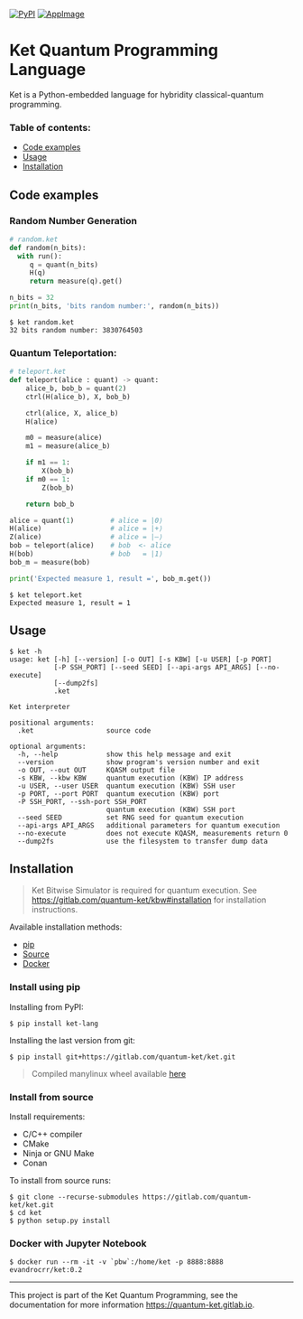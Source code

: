 [![PyPI](https://img.shields.io/pypi/v/ket-lang.svg)](https://pypi.org/project/ket-lang/)
[![AppImage](https://gitlab.com/quantum-ket/ket/badges/master/pipeline.svg)](https://gitlab.com/quantum-ket/ket/-/jobs)

# Ket Quantum Programming Language

Ket is a Python-embedded  language for hybridity classical-quantum  programming.

### Table of contents:

* [Code examples](#code-examples)
* [Usage](#usage)
* [Installation](#installation)

## Code examples

### Random Number Generation

```python
# random.ket
def random(n_bits):
  with run():
     q = quant(n_bits)
     H(q)
     return measure(q).get()

n_bits = 32
print(n_bits, 'bits random number:', random(n_bits))
```

```console
$ ket random.ket
32 bits random number: 3830764503
```

### Quantum Teleportation:

```python
# teleport.ket
def teleport(alice : quant) -> quant:
    alice_b, bob_b = quant(2)
    ctrl(H(alice_b), X, bob_b)

    ctrl(alice, X, alice_b)
    H(alice)

    m0 = measure(alice)
    m1 = measure(alice_b)

    if m1 == 1:
        X(bob_b)
    if m0 == 1:
        Z(bob_b)

    return bob_b

alice = quant(1)         # alice = |0⟩
H(alice)                 # alice = |+⟩
Z(alice)                 # alice = |–⟩
bob = teleport(alice)    # bob  <- alice
H(bob)                   # bob   = |1⟩
bob_m = measure(bob)

print('Expected measure 1, result =', bob_m.get())
```

```console
$ ket teleport.ket
Expected measure 1, result = 1
```

## Usage 

```console
$ ket -h
usage: ket [-h] [--version] [-o OUT] [-s KBW] [-u USER] [-p PORT]
           [-P SSH_PORT] [--seed SEED] [--api-args API_ARGS] [--no-execute]
           [--dump2fs]
           .ket

Ket interpreter

positional arguments:
  .ket                  source code

optional arguments:
  -h, --help            show this help message and exit
  --version             show program's version number and exit
  -o OUT, --out OUT     KQASM output file
  -s KBW, --kbw KBW     quantum execution (KBW) IP address
  -u USER, --user USER  quantum execution (KBW) SSH user
  -p PORT, --port PORT  quantum execution (KBW) port
  -P SSH_PORT, --ssh-port SSH_PORT
                        quantum execution (KBW) SSH port
  --seed SEED           set RNG seed for quantum execution
  --api-args API_ARGS   additional parameters for quantum execution
  --no-execute          does not execute KQASM, measurements return 0
  --dump2fs             use the filesystem to transfer dump data
```

## Installation

> Ket Bitwise Simulator is required for quantum execution. See
> https://gitlab.com/quantum-ket/kbw#installation for installation instructions.

Available installation methods:

* [pip](#install-using-pip)
* [Source](#install-from-source)
* [Docker](#docker-with-jupyter-notebook)

### Install using pip

Installing from PyPI:

```console
$ pip install ket-lang
```

Installing the last version from git:

```console
$ pip install git+https://gitlab.com/quantum-ket/ket.git
```

> Compiled manylinux wheel available [here](https://gitlab.com/quantum-ket/ket/-/jobs/artifacts/master/download?job=python_manylinux_wheel)

### Install from source 

Install requirements:

* C/C++ compiler
* CMake
* Ninja or GNU Make
* Conan

To install from source runs:

```console
$ git clone --recurse-submodules https://gitlab.com/quantum-ket/ket.git
$ cd ket
$ python setup.py install
```

### Docker with Jupyter Notebook

```console
$ docker run --rm -it -v `pbw`:/home/ket -p 8888:8888 evandrocrr/ket:0.2
```

-----------

This project is part of the Ket Quantum Programming, see the documentation for
more information https://quantum-ket.gitlab.io.
